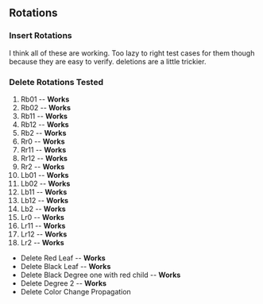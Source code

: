 ## Rotations

### Insert Rotations
I think all of these are working. Too lazy to right test cases for them though because they are easy to verify.
deletions are a little trickier.


### Delete Rotations Tested
1. Rb01 -- **Works**
2. Rb02 -- **Works**
3. Rb11 -- **Works**
4. Rb12 -- **Works**
5. Rb2 -- **Works**
7. Rr0 -- **Works**
8. Rr11 -- **Works**
9. Rr12 -- **Works**
10. Rr2 -- **Works**
1. Lb01 -- **Works**
2. Lb02 -- **Works**
3. Lb11 -- **Works**
4. Lb12 -- **Works**
5. Lb2 -- **Works**
7. Lr0 -- **Works**
8. Lr11 -- **Works**
9. Lr12 -- **Works**
10. Lr2 -- **Works**

* Delete Red Leaf -- **Works**
* Delete Black Leaf -- **Works**
* Delete Black Degree one with red child -- **Works**
* Delete Degree 2 -- **Works**
* Delete Color Change Propagation

